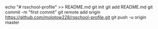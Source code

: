 echo "# rsschool-profile" >> README.md
git init
git add README.md
git commit -m "first commit"
git remote add origin https://github.com/molotow228/rsschool-profile.git
git push -u origin master
